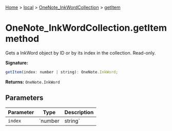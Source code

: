 [Home](./index) &gt; [local](local.md) &gt; [OneNote\_InkWordCollection](local.onenote_inkwordcollection.md) &gt; [getItem](local.onenote_inkwordcollection.getitem.md)

# OneNote\_InkWordCollection.getItem method

Gets a InkWord object by ID or by its index in the collection. Read-only.

**Signature:**
```javascript
getItem(index: number | string): OneNote.InkWord;
```
**Returns:** `OneNote.InkWord`

## Parameters

|  Parameter | Type | Description |
|  --- | --- | --- |
|  `index` | `number | string` |  |

